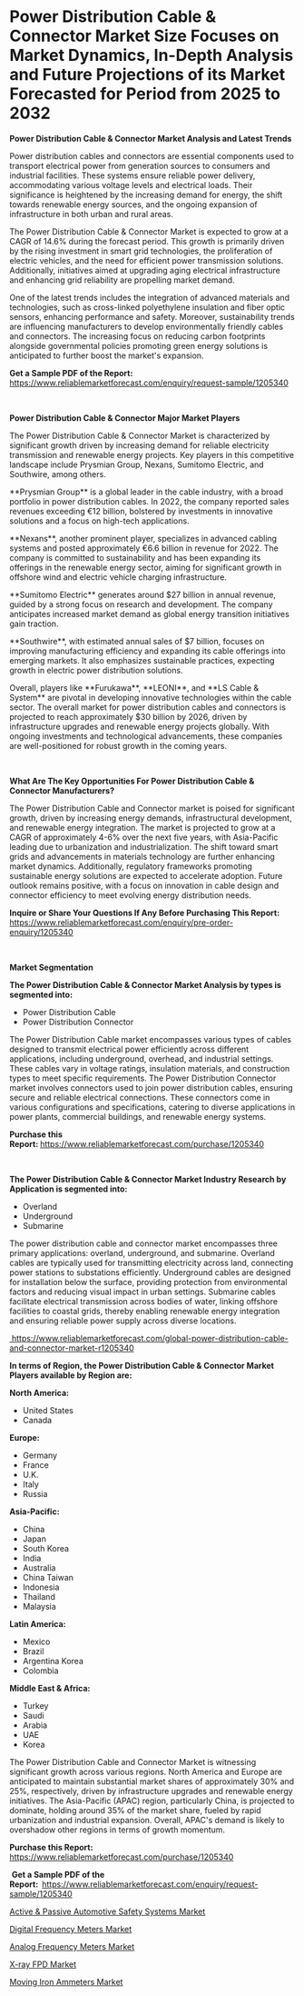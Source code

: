 <p><h1>Power Distribution Cable & Connector Market Size Focuses on Market Dynamics, In-Depth Analysis and Future Projections of its Market Forecasted for Period from 2025 to 2032</h1></p><p><strong>Power Distribution Cable & Connector Market Analysis and Latest Trends</strong></p>
<p><p>Power distribution cables and connectors are essential components used to transport electrical power from generation sources to consumers and industrial facilities. These systems ensure reliable power delivery, accommodating various voltage levels and electrical loads. Their significance is heightened by the increasing demand for energy, the shift towards renewable energy sources, and the ongoing expansion of infrastructure in both urban and rural areas.</p><p>The Power Distribution Cable & Connector Market is expected to grow at a CAGR of 14.6% during the forecast period. This growth is primarily driven by the rising investment in smart grid technologies, the proliferation of electric vehicles, and the need for efficient power transmission solutions. Additionally, initiatives aimed at upgrading aging electrical infrastructure and enhancing grid reliability are propelling market demand.</p><p>One of the latest trends includes the integration of advanced materials and technologies, such as cross-linked polyethylene insulation and fiber optic sensors, enhancing performance and safety. Moreover, sustainability trends are influencing manufacturers to develop environmentally friendly cables and connectors. The increasing focus on reducing carbon footprints alongside governmental policies promoting green energy solutions is anticipated to further boost the market's expansion.</p></p>
<p><strong>Get a Sample PDF of the Report:&nbsp;</strong> <a href="https://www.reliablemarketforecast.com/enquiry/request-sample/1205340?utm_campaign=2516&utm_medium=2&utm_source=Github&utm_content=ia&utm_term=26032025&utm_id=power-distribution-cable-connector">https://www.reliablemarketforecast.com/enquiry/request-sample/1205340</a></p>
<p>&nbsp;</p>
<p><strong>Power Distribution Cable & Connector Major Market Players</strong></p>
<p><p>The Power Distribution Cable & Connector Market is characterized by significant growth driven by increasing demand for reliable electricity transmission and renewable energy projects. Key players in this competitive landscape include Prysmian Group, Nexans, Sumitomo Electric, and Southwire, among others.</p><p>**Prysmian Group** is a global leader in the cable industry, with a broad portfolio in power distribution cables. In 2022, the company reported sales revenues exceeding €12 billion, bolstered by investments in innovative solutions and a focus on high-tech applications.</p><p>**Nexans**, another prominent player, specializes in advanced cabling systems and posted approximately €6.6 billion in revenue for 2022. The company is committed to sustainability and has been expanding its offerings in the renewable energy sector, aiming for significant growth in offshore wind and electric vehicle charging infrastructure.</p><p>**Sumitomo Electric** generates around $27 billion in annual revenue, guided by a strong focus on research and development. The company anticipates increased market demand as global energy transition initiatives gain traction.</p><p>**Southwire**, with estimated annual sales of $7 billion, focuses on improving manufacturing efficiency and expanding its cable offerings into emerging markets. It also emphasizes sustainable practices, expecting growth in electric power distribution solutions.</p><p>Overall, players like **Furukawa**, **LEONI**, and **LS Cable & System** are pivotal in developing innovative technologies within the cable sector. The overall market for power distribution cables and connectors is projected to reach approximately $30 billion by 2026, driven by infrastructure upgrades and renewable energy projects globally. With ongoing investments and technological advancements, these companies are well-positioned for robust growth in the coming years.</p></p>
<p>&nbsp;</p>
<p><strong>What Are The Key Opportunities For Power Distribution Cable & Connector Manufacturers?</strong></p>
<p><p>The Power Distribution Cable and Connector market is poised for significant growth, driven by increasing energy demands, infrastructural development, and renewable energy integration. The market is projected to grow at a CAGR of approximately 4-6% over the next five years, with Asia-Pacific leading due to urbanization and industrialization. The shift toward smart grids and advancements in materials technology are further enhancing market dynamics. Additionally, regulatory frameworks promoting sustainable energy solutions are expected to accelerate adoption. Future outlook remains positive, with a focus on innovation in cable design and connector efficiency to meet evolving energy distribution needs.</p></p>
<p><strong>Inquire or Share Your Questions If Any Before Purchasing This Report:</strong> <a href="https://www.reliablemarketforecast.com/enquiry/pre-order-enquiry/1205340?utm_campaign=2516&utm_medium=2&utm_source=Github&utm_content=ia&utm_term=26032025&utm_id=power-distribution-cable-connector">https://www.reliablemarketforecast.com/enquiry/pre-order-enquiry/1205340</a></p>
<p>&nbsp;</p>
<p><strong>Market Segmentation</strong></p>
<p><strong>The Power Distribution Cable & Connector Market Analysis by types is segmented into:</strong></p>
<p><ul><li>Power Distribution Cable</li><li>Power Distribution Connector</li></ul></p>
<p><p>The Power Distribution Cable market encompasses various types of cables designed to transmit electrical power efficiently across different applications, including underground, overhead, and industrial settings. These cables vary in voltage ratings, insulation materials, and construction types to meet specific requirements. The Power Distribution Connector market involves connectors used to join power distribution cables, ensuring secure and reliable electrical connections. These connectors come in various configurations and specifications, catering to diverse applications in power plants, commercial buildings, and renewable energy systems.</p></p>
<p><strong>Purchase this Report:&nbsp;</strong><a href="https://www.reliablemarketforecast.com/purchase/1205340?utm_campaign=2516&utm_medium=2&utm_source=Github&utm_content=ia&utm_term=26032025&utm_id=power-distribution-cable-connector">https://www.reliablemarketforecast.com/purchase/1205340</a></p>
<p>&nbsp;</p>
<p><strong>The Power Distribution Cable & Connector Market Industry Research by Application is segmented into:</strong></p>
<p><ul><li>Overland</li><li>Underground</li><li>Submarine</li></ul></p>
<p><p>The power distribution cable and connector market encompasses three primary applications: overland, underground, and submarine. Overland cables are typically used for transmitting electricity across land, connecting power stations to substations efficiently. Underground cables are designed for installation below the surface, providing protection from environmental factors and reducing visual impact in urban settings. Submarine cables facilitate electrical transmission across bodies of water, linking offshore facilities to coastal grids, thereby enabling renewable energy integration and ensuring reliable power supply across diverse locations.</p></p>
<p><a href="https://www.reliablemarketforecast.com/global-power-distribution-cable-and-connector-market-r1205340?utm_campaign=2516&utm_medium=2&utm_source=Github&utm_content=ia&utm_term=26032025&utm_id=power-distribution-cable-connector">&nbsp;https://www.reliablemarketforecast.com/global-power-distribution-cable-and-connector-market-r1205340</a></p>
<p><strong>In terms of Region, the Power Distribution Cable & Connector Market Players available by Region are:</strong></p>
<p>
    <p> <strong> North America: </strong>
        <ul>
            <li>United States</li>
            <li>Canada</li>
        </ul>
        </p> 
    <p> <strong> Europe: </strong>
        <ul>
            <li>Germany</li>
            <li>France</li>
            <li>U.K.</li>
            <li>Italy</li>
            <li>Russia</li>
        </ul>
        </p> 
    <p> <strong> Asia-Pacific: </strong>
        <ul>
            <li>China</li>
            <li>Japan</li>
            <li>South Korea</li>
            <li>India</li>
            <li>Australia</li>
            <li>China Taiwan</li>
            <li>Indonesia</li>
            <li>Thailand</li>
            <li>Malaysia</li>
        </ul>
        </p> 
    <p> <strong> Latin America: </strong>
        <ul>
            <li>Mexico</li>
            <li>Brazil</li>
            <li>Argentina Korea</li>
            <li>Colombia</li>
        </ul>
        </p> 
    <p> <strong> Middle East & Africa: </strong>
        <ul>
            <li>Turkey</li>
            <li>Saudi</li>
            <li>Arabia</li>
            <li>UAE</li>
            <li>Korea</li>
        </ul>
    </p>
    </p>
<p><p>The Power Distribution Cable and Connector Market is witnessing significant growth across various regions. North America and Europe are anticipated to maintain substantial market shares of approximately 30% and 25%, respectively, driven by infrastructure upgrades and renewable energy initiatives. The Asia-Pacific (APAC) region, particularly China, is projected to dominate, holding around 35% of the market share, fueled by rapid urbanization and industrial expansion. Overall, APAC's demand is likely to overshadow other regions in terms of growth momentum.</p></p>
<p><strong>Purchase this Report: </strong><a href="https://www.reliablemarketforecast.com/purchase/1205340?utm_campaign=2516&utm_medium=2&utm_source=Github&utm_content=ia&utm_term=26032025&utm_id=power-distribution-cable-connector">https://www.reliablemarketforecast.com/purchase/1205340</a></p>
<p>&nbsp;<strong>Get a Sample PDF of the Report:&nbsp;&nbsp;</strong><a href="https://www.reliablemarketforecast.com/enquiry/request-sample/1205340?utm_campaign=2516&utm_medium=2&utm_source=Github&utm_content=ia&utm_term=26032025&utm_id=power-distribution-cable-connector">https://www.reliablemarketforecast.com/enquiry/request-sample/1205340</a></p>
<p><strong></strong></p>
<p><p><a href="https://github.com/salkidtodo/Market-Research-Report-List-1/blob/main/active-passive-automotive-safety-systems-market.md?utm_campaign=2516&utm_medium=2&utm_source=Github&utm_content=ia&utm_term=26032025&utm_id=power-distribution-cable-connector">Active & Passive Automotive Safety Systems Market</a></p><p><a href="https://www.linkedin.com/pulse/digital-frequency-meters-market-size-share-analysis-for2025-3mlje?utm_campaign=2516&utm_medium=2&utm_source=Github&utm_content=ia&utm_term=26032025&utm_id=power-distribution-cable-connector">Digital Frequency Meters Market</a></p><p><a href="https://www.linkedin.com/pulse/analog-frequency-meters-market-trends-report-examining-s0rne?utm_campaign=2516&utm_medium=2&utm_source=Github&utm_content=ia&utm_term=26032025&utm_id=power-distribution-cable-connector">Analog Frequency Meters Market</a></p><p><a href="https://github.com/eleussabra/Market-Research-Report-List-1/blob/main/x-ray-fpd-market.md?utm_campaign=2516&utm_medium=2&utm_source=Github&utm_content=ia&utm_term=26032025&utm_id=power-distribution-cable-connector">X-ray FPD Market</a></p><p><a href="https://www.linkedin.com/pulse/impressive-size-global-moving-iron-ammeters-market-set-wybze?utm_campaign=2516&utm_medium=2&utm_source=Github&utm_content=ia&utm_term=26032025&utm_id=power-distribution-cable-connector">Moving Iron Ammeters Market</a></p></p>